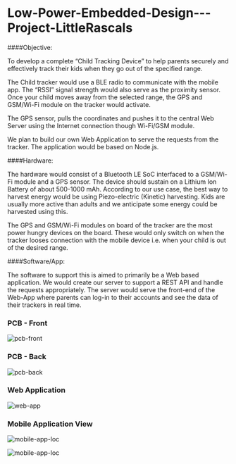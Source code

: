 # Low-Power-Embedded-Design---Project-LittleRascals

####Objective:

To develop a complete “Child Tracking Device” to help parents securely and effectively track their kids when they go out of the specified range.

The Child tracker would use a BLE radio to communicate with the mobile app. The “RSSI” signal strength would also serve as the proximity sensor. Once your child moves away from the selected range, the GPS and GSM/Wi-Fi module on the tracker would activate. 

The GPS sensor, pulls the coordinates and pushes it to the central Web Server using the Internet connection though Wi-Fi/GSM module.

We plan to build our own Web Application to serve the requests from the tracker. The application would be based on Node.js.

####Hardware:

The hardware would consist of a Bluetooth LE SoC interfaced to a GSM/Wi-Fi module and a GPS sensor. 
The device should sustain on a Lithium Ion Battery of about 500-1000 mAh.
According to our use case, the best way to harvest energy would be using Piezo-electric (Kinetic) harvesting. Kids are usually more active than adults and we anticipate some energy could be harvested using this. 

The GPS and GSM/Wi-Fi modules on board of the tracker are the most power hungry devices on the board. These would only switch on when the tracker looses connection with the mobile device i.e. when your child is out of the desired range.

####Software/App:

The software to support this is aimed to primarily be a Web based application. We would create our server to support a REST API and handle the requests appropriately. 
The server would serve the front-end of the Web-App where parents can log-in to their accounts and see the data of their trackers in real time.


### PCB - Front 
![pcb-front](https://github.com/berliarishabh/Low-Power-Embedded-Design---Project-LittleRascals/blob/master/Images/PCB%20-%20Front.jpg?raw=true)

### PCB - Back 
![pcb-back](https://github.com/berliarishabh/Low-Power-Embedded-Design---Project-LittleRascals/blob/master/Images/PCB%20-%20Back.jpg?raw=true)

### Web Application
![web-app](https://github.com/berliarishabh/Low-Power-Embedded-Design---Project-LittleRascals/blob/master/Images/Web%20App.png?raw=true)

### Mobile Application View
![mobile-app-loc](https://github.com/berliarishabh/Low-Power-Embedded-Design---Project-LittleRascals/blob/master/Images/Mobile%20App-%20Location%20History.png?raw=true)

![mobile-app-loc](https://github.com/berliarishabh/Low-Power-Embedded-Design---Project-LittleRascals/blob/master/Images/Mobile%20App-%20Map.png?raw=true)
